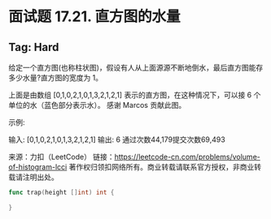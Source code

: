 # 面试题 17.21. 直方图的水量   


## Tag: Hard    


给定一个直方图(也称柱状图)，假设有人从上面源源不断地倒水，最后直方图能存多少水量?直方图的宽度为 1。



上面是由数组 [0,1,0,2,1,0,1,3,2,1,2,1] 表示的直方图，在这种情况下，可以接 6 个单位的水（蓝色部分表示水）。 感谢 Marcos 贡献此图。

示例:

输入: [0,1,0,2,1,0,1,3,2,1,2,1]
输出: 6
通过次数44,179提交次数69,493

来源：力扣（LeetCode）
链接：https://leetcode-cn.com/problems/volume-of-histogram-lcci
著作权归领扣网络所有。商业转载请联系官方授权，非商业转载请注明出处。   

```go
func trap(height []int) int {
    
}
```


